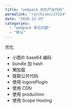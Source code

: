 ```yaml
---
title: "webpack 优化产出代码"
permalink: "/archives/27224"
date: "2020-12-29"
categories: 
  - "webpack 常见问题"
  - "默认"
---
```


优化

- 小图片 base64 编码
- bundle 加 hash
- 懒加载
- 提取公共代码
- 使用 IngorePlugin
- 使用 CDN
- 使用 production
- 使用 Scope Hosting

